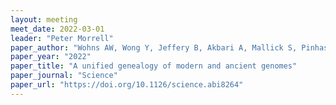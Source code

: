 ```yaml
---
layout: meeting
meet_date: 2022-03-01
leader: "Peter Morrell"
paper_author: "Wohns AW, Wong Y, Jeffery B, Akbari A, Mallick S, Pinhasi R, Patterson N, Reich D, Kelleher J, McVean G"
paper_year: "2022"
paper_title: "A unified genealogy of modern and ancient genomes"
paper_journal: "Science"
paper_url: "https://doi.org/10.1126/science.abi8264"
---
```

